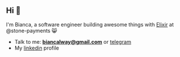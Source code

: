 ## Hi 👋
I'm Bianca, a software engineer building awesome things with [Elixir](https://elixir-lang.org/) at @stone-payments 😸

- Talk to me: **biancalway@gmail.com** or [telegram](https://t.me/qbibs)
- My [linkedin](https://linkedin.com/in/biancaguzenski) profile
